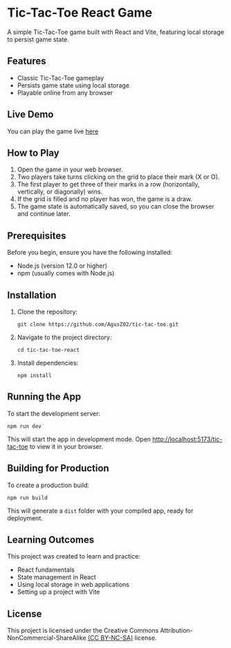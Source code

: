 # Tic-Tac-Toe React Game

A simple Tic-Tac-Toe game built with React and Vite, featuring local storage to persist game state.

## Features
- Classic Tic-Tac-Toe gameplay
- Persists game state using local storage
- Playable online from any browser

## Live Demo
You can play the game live [here](www.agarciacif.dev/tic-tac-toe/)

## How to Play
1. Open the game in your web browser.
2. Two players take turns clicking on the grid to place their mark (X or O).
3. The first player to get three of their marks in a row (horizontally, vertically, or diagonally) wins.
4. If the grid is filled and no player has won, the game is a draw.
5. The game state is automatically saved, so you can close the browser and continue later.

## Prerequisites
Before you begin, ensure you have the following installed:
- Node.js (version 12.0 or higher)
- npm (usually comes with Node.js)

## Installation
1. Clone the repository:
   ```
   git clone https://github.com/AgusZ02/tic-tac-toe.git
   ```

2. Navigate to the project directory:
   ```
   cd tic-tac-toe-react
   ```

3. Install dependencies:
   ```
   npm install
   ```

## Running the App
To start the development server:

```
npm run dev
```

This will start the app in development mode. Open [http://localhost:5173/tic-tac-toe](http://localhost:5173/tic-tac-toe) to view it in your browser.

## Building for Production
To create a production build:

```
npm run build
```

This will generate a `dist` folder with your compiled app, ready for deployment.

## Learning Outcomes
This project was created to learn and practice:
- React fundamentals
- State management in React
- Using local storage in web applications
- Setting up a project with Vite

## License
This project is licensed under the Creative Commons Attribution-NonCommercial-ShareAlike [(CC BY-NC-SA)](https://creativecommons.org/licenses/by-nc-sa/4.0/) license.
